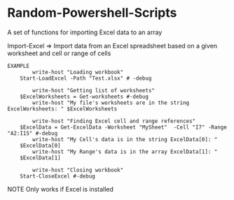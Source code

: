 # Random-Powershell-Scripts
A set of functions for importing Excel data to an array

Import-Excel =>
    Import data from an  Excel spreadsheet based on a given worksheet and cell or range of cells

	EXAMPLE     
			write-host "Loading workbook"
		Start-LoadExcel -Path "Test.xlsx" # -debug

			write-host "Getting list of worksheets"
		$ExcelWorksheets = Get-worksheets #-debug
			write-host "My file's worksheets are in the string ExcelWorksheets: " $ExcelWorksheets

			write-host "Finding Excel cell and range references"
		$ExcelData = Get-ExcelData -Worksheet "MySheet"  -Cell "I7" -Range "A2:I15" #-debug
			write-host "My Cell's data is in the string ExcelData[0]: " 
		$ExcelData[0]
			write-host "My Range's data is in the array ExcelData[1]: " 
		$ExcelData[1]
			
			write-host "Closing workbook"
		Start-CloseExcel #-debug

  NOTE
    Only works if Excel is installed
